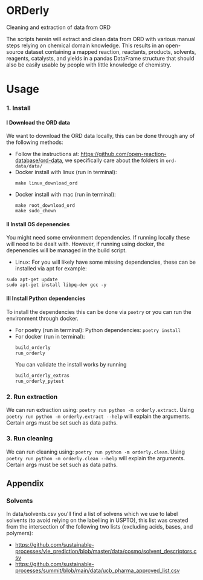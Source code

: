 # ORDerly

Cleaning and extraction of data from ORD

The scripts herein will extract and clean data from ORD with various manual steps relying on chemical domain knowledge. This results in an open-source dataset containing a mapped reaction, reactants, products, solvents, reagents, catalysts, and yields in a pandas DataFrame structure that should also be easily usable by people with little knowledge of chemistry.

# Usage

### 1. Install

#### I Download the ORD data

We want to download the ORD data locally, this can be done through any of the following methods:

- Follow the instructions at: https://github.com/open-reaction-database/ord-data, we specifically care about the folders in ```ord-data/data/```
- Docker install with linux (run in terminal):
    ```
    make linux_download_ord
    ``` 
- Docker install with mac (run in terminal):
    ```
    make root_download_ord
    make sudo_chown
    ```

#### II Install OS depenencies
 
You might need some environment dependencies. If running locally these will need to be dealt with. However, if running using docker, the depenencies will be managed in the build script.

- Linux: For you will likely have some missing dependencies, these can be installed via apt for example: 

```
sudo apt-get update
sudo apt-get install libpq-dev gcc -y
```

#### III Install Python dependencies

To install the dependencies this can be done via ```poetry``` or you can run the environment through docker.

- For poetry (run in terminal):
    Python dependencies: ```poetry install```
- For docker (run in terminal):
    ```bash
    build_orderly
    run_orderly
    ```
    You can validate the install works by running
    ```bash
    build_orderly_extras
    run_orderly_pytest
    ```


### 2. Run extraction

We can run extraction using: ```poetry run python -m orderly.extract```. Using ```poetry run python -m orderly.extract --help``` will explain the arguments. Certain args must be set such as data paths.

### 3. Run cleaning

We can run cleaning using: ```poetry run python -m orderly.clean```. Using ```poetry run python -m orderly.clean --help``` will explain the arguments. Certain args must be set such as data paths.


## Appendix

### Solvents

In data/solvents.csv you'll find a list of solvens which we use to label solvents (to avoid relying on the labelling in USPTO), this list was created from the intersection of the following two lists (excluding acids, bases, and polymers):
 - https://github.com/sustainable-processes/vle_prediction/blob/master/data/cosmo/solvent_descriptors.csv
 - https://github.com/sustainable-processes/summit/blob/main/data/ucb_pharma_approved_list.csv
